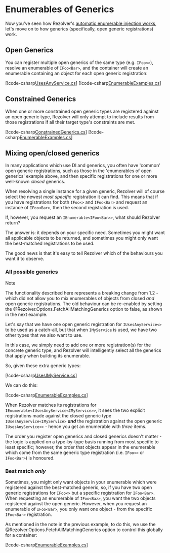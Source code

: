﻿# Enumerables of Generics

Now you've seen how Rezolver's [automatic enumerable injection works](../enumerables.md), let's move on to how 
generics (specifically, open generic registrations) work.

## Open Generics

You can register multiple open generics of the same type (e.g. `IFoo<>`), resolve an enumerable of 
`IFoo<Bar>`, and the container will create an enumerable containing an object for each open generic registration:

[!code-csharp[UsesAnyService.cs](../../../../../test/Rezolver.Tests.Examples/Types/UsesAnyService.cs#example)]
[!code-csharp[EnumerableExamples.cs](../../../../../test/Rezolver.Tests.Examples/EnumerableExamples.cs#example5)]

## Constrained Generics

When one or more constrained open generic types are registered against an open generic type, Rezolver will only attempt
to include results from those registrations if all their target type's constraints are met.

[!code-csharp[ConstrainedGenerics.cs](../../../../../test/Rezolver.Tests.Examples/Types/ConstrainedGenerics.cs#example)]
[!code-csharp[EnumerableExamples.cs](../../../../../test/Rezolver.Tests.Examples/EnumerableExamples.cs#example5b)]

## Mixing open/closed generics

In many applications which use DI and generics, you often have 'common' open generic registrations, such as
those in the 'enumerables of open generics' example above, and then specific registrations for one or more 
well-known *closed* generics.

When resolving a single instance for a given generic, Rezolver will of course select the newest *most specific* 
registration it can find.  This means that if you have registrations for both `IFoo<>` and `IFoo<Bar>` and 
request an instance of `IFoo<Bar>`, then the second registration is used.

If, however, you request an `IEnumerable<IFoo<Bar>>`, what should Rezolver return?

The answer is: it depends on your specific need.  Sometimes you might want all applicable objects to be returned,
and sometimes you might only want the best-matched registrations to be used.

The good news is that it's easy to tell Rezolver which of the behaviours you want it to observe.

### All possible generics

> [!NOTE]
> The functionality described here represents a breaking change from 1.2 - which did not allow you to mix enumerables
> of objects from closed *and* open generic registrations.  The old behaviour can be re-enabled by setting the 
> @Rezolver.Options.FetchAllMatchingGenerics option to <c>false</c>, as shown in the next example.

Let's say that we have one open generic registration for `IUsesAnyService<>` to be used as a catch-all, but that
when `IMyService` is used, we have two other types that we also want to use.

In this case, we simply need to add one or more registration(s) for the concrete generic type, and Rezolver will 
intelligently select all the generics that apply when building its enumerable.

So, given these extra generic types:

[!code-csharp[UsesIMyService.cs](../../../../../test/Rezolver.Tests.Examples/Types/UsesIMyService.cs#example)]

We can do this:

[!code-csharp[EnumerableExamples.cs](../../../../../test/Rezolver.Tests.Examples/EnumerableExamples.cs#example6)]

When Rezolver matches its registrations for `IEnumerable<IUsesAnyService<IMyService>>`, it sees the 
two explicit registrations made against the closed generic type `IUsesAnyService<IMyService>` ***and*** the 
registration against the open generic `IUsesAnyService<>` - hence you get an enumerable with *three* items.

The order you register open generics and closed generics doesn't matter - the logic is applied on a type-by-type
basis running from most specific to least specific; however, the order that objects 
appear in the enumerable which come from the same generic type registration (i.e. `IFoo<>` or `IFoo<Bar>`) is honoured.

### Best match *only*

Sometimes, you might only want objects in your enumerable which were registered against the best-matched generic, so, if you
have two open generic registrations for `IFoo<>` but a specific registration for `IFoo<Bar>`.  When requesting an 
enumerable of `IFoo<Baz>`, you want the two objects registered against the open generic.  However, when you request
an enumerable of `IFoo<Bar>`, you only want one object - from the specific `IFoo<Bar>` registration.

As mentioned in the note in the previous example, to do this, we use the @Rezolver.Options.FetchAllMatchingGenerics option
to control this globally for a container:

[!code-csharp[EnumerableExamples.cs](../../../../../test/Rezolver.Tests.Examples/EnumerableExamples.cs#example6b)]

